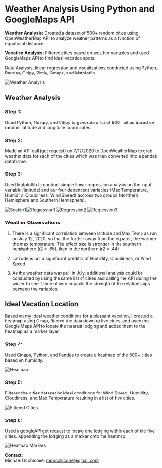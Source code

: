 #  **Weather Analysis Using Python and GoogleMaps API**

**Weather Analysis:** Created a dataset of 500+ random cities using OpenWeatherMap API to analyze weather patterns as a function of equatorial distance.  

**Vacation Analysis:** Filtered cities based on weather variables and used GoogleMaps API to find ideal vacation spots. 

Data Analysis, linear regression and visualizations conducted using Python, Pandas, Citipy, Plotly, Gmaps, and Matplotlib.

![Weather Analysis](https://github.com/mocchicone/Weather-Analysis-Python-GoogleMaps/blob/master/Images/heatmap_2.png)

## **Weather Analysis**

### **Step 1:**
Used Python, Numpy, and Citipy to generate a list of 500+ cities based on random latitude and longitude coordinates.  
  
### **Step 2:**
Made an API call (get request) on 7/12/2020 to OpenWeatherMap to grab weather data for each of the cities which was then converted into a pandas dataframe.
  
### **Step 3:**
Used Matplotlib to conduct simple linear regression analysis on the input variable (latitude) and our four dependent variables (Max Temperature, Humidity, Cloudiness, Wind Speed) accross two groups (Northern Hemisphere and Southern Hemisphere).  

![Scatter1](https://github.com/mocchicone/Weather-Analysis-Python-GoogleMaps/blob/master/Images/scatter_lat_temp.png)![Regression1](https://github.com/mocchicone/Weather-Analysis-Python-GoogleMaps/blob/master/Images/regnh_lat_temp.png)
![Regression2](https://github.com/mocchicone/Weather-Analysis-Python-GoogleMaps/blob/master/Images/regnh_lat_hum.png)
![Regression3](https://github.com/mocchicone/Weather-Analysis-Python-GoogleMaps/blob/master/Images/regsh_lat_temp.png)
  
### Weather Observations:

1. There is a significant correlation between latitude and Max Temp as run on July 12, 2020, so that the further away from the equator, the warmer the max temperature.  The effect size is stronger in the southern hemisphere (r2 = .65), than in the northern (r2 = .44)

2. Latitude is not a significant preditor of Humidity, Cloudiness, or Wind Speed

3. As the weather data was pull in July, additional analysis could be conducted by using the same list of cities and calling the API during the winter to see if time of year impacts the strength of the relationships between the variables.

## **Ideal Vacation Location**

Based on my ideal weather conditions for a pleasant vacation, I created a heatmap using Gmap, filtered the data down to five cities, and used the Google Maps API to locate the nearest lodging and added them to the heatmap as a marker layer.  

### **Step 4:**
Used Gmaps, Python, and Pandas to create a heatmap of the 500+ cities based on humidity.

![Heatmap](https://github.com/mocchicone/Weather-Analysis-Python-GoogleMaps/blob/master/Images/heatmap_1.png)

### **Step 5:**
Filtered the cities dataset by ideal conditions for Wind Speed, Humidity, Cloudiness, and Max Temperature resulting in a list of five cities.

![Filtered Cities](https://github.com/mocchicone/Weather-Analysis-Python-GoogleMaps/blob/master/Images/filtered_cities.PNG)
  
### **Step 6:**
Used a googleAPI get request to locate one lodging within each of the five cities. Appending the lodging as a marker onto the heatmap.

![Heatmap Markers](https://github.com/mocchicone/Weather-Analysis-Python-GoogleMaps/blob/master/Images/heatmap_2.png)
  
**Contact:**   
Michael Occhicone: mpocchicone@gmail.com 





